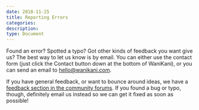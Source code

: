 ```yaml
---
date: 2018-11-25
title: Reporting Errors
categories:
description:
type: Document
---
```


Found an error? Spotted a typo? Got other kinds of feedback you want give us? The best way to let us know is by email. You can either use the contact form (just click the Contact button down at the bottom of WaniKani), or you can send an email to [hello@wanikani.com](mailto:hello@wanikani.com).

If you have general feedback, or want to bounce around ideas, we have a [feedback section in the community forums](https://community.wanikani.com/c/wanikani/feedback). If you found a bug or typo, though, definitely email us instead so we can get it fixed as soon as possible!
